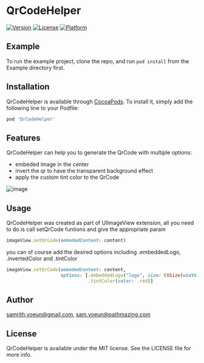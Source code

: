 # QrCodeHelper
[![Version](https://img.shields.io/cocoapods/v/QrCodeHelper.svg?style=flat)](https://cocoapods.org/pods/QrCodeHelper)
[![License](https://img.shields.io/cocoapods/l/QrCodeHelper.svg?style=flat)](https://cocoapods.org/pods/QrCodeHelper)
[![Platform](https://img.shields.io/cocoapods/p/QrCodeHelper.svg?style=flat)](https://cocoapods.org/pods/QrCodeHelper)

## Example

To run the example project, clone the repo, and run `pod install` from the Example directory first.


## Installation

QrCodeHelper is available through [CocoaPods](https://cocoapods.org). To install
it, simply add the following line to your Podfile:

```ruby
pod 'QrCodeHelper'
```

## Features

QrCodeHelper can help you to generate the QrCode with multiple options: 
- embeded image in the center 
- invert the qr to have the transparent background effect 
- apply the custom tint color to the QrCode 

![image](https://flic.kr/p/2jkedaQ)

## Usage 
QrCodeHelper was created as part of UIImageView extension, all you need to do is call setQrCode funtions and give the appropriate param 

```ruby
imageView.setQrCode(embededContent: content)
```
you can of course add the desired options including .embeddedLogo, .invertedColor and .tintColor
```ruby
imageView.setQrCode(embededContent: content,
                    options: [.embeddedLogo("logo", size: CGSize(width: 80, height: 80)),
                              .tintColor(color: .red)]
```


## Author

samrith.yoeun@gmail.com, sam.yoeun@pathmazing.com

## License

QrCodeHelper is available under the MIT license. See the LICENSE file for more info.

